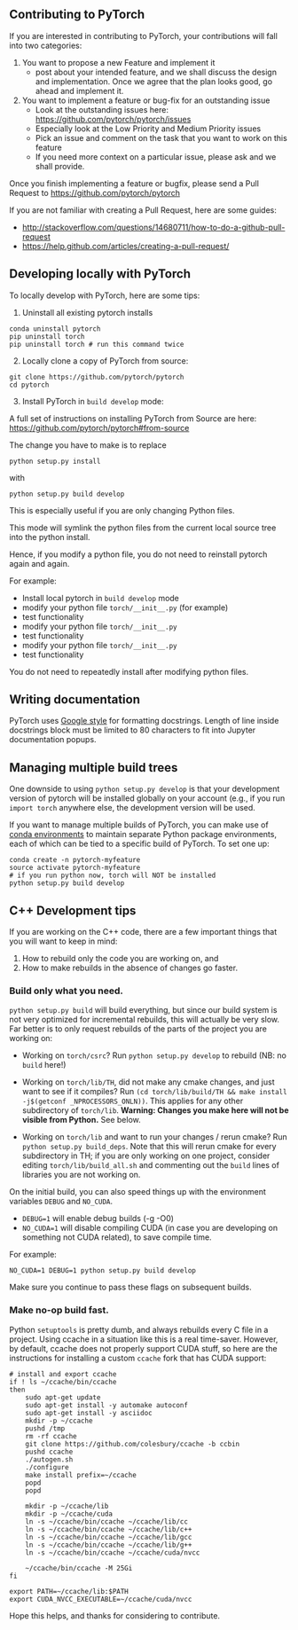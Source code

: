 ## Contributing to PyTorch

If you are interested in contributing to PyTorch, your contributions will fall
into two categories:
1. You want to propose a new Feature and implement it
    - post about your intended feature, and we shall discuss the design and
    implementation. Once we agree that the plan looks good, go ahead and implement it.
2. You want to implement a feature or bug-fix for an outstanding issue
    - Look at the outstanding issues here: https://github.com/pytorch/pytorch/issues
    - Especially look at the Low Priority and Medium Priority issues
    - Pick an issue and comment on the task that you want to work on this feature
    - If you need more context on a particular issue, please ask and we shall provide.

Once you finish implementing a feature or bugfix, please send a Pull Request to
https://github.com/pytorch/pytorch

If you are not familiar with creating a Pull Request, here are some guides:
- http://stackoverflow.com/questions/14680711/how-to-do-a-github-pull-request
- https://help.github.com/articles/creating-a-pull-request/


## Developing locally with PyTorch

To locally develop with PyTorch, here are some tips:

1. Uninstall all existing pytorch installs
```
conda uninstall pytorch
pip uninstall torch
pip uninstall torch # run this command twice
```

2. Locally clone a copy of PyTorch from source:

```
git clone https://github.com/pytorch/pytorch
cd pytorch
```

3. Install PyTorch in `build develop` mode:

A full set of instructions on installing PyTorch from Source are here:
https://github.com/pytorch/pytorch#from-source

The change you have to make is to replace

```
python setup.py install
```

with

```
python setup.py build develop
```

This is especially useful if you are only changing Python files.

This mode will symlink the python files from the current local source tree into the
python install.

Hence, if you modify a python file, you do not need to reinstall pytorch again and again.

For example:
- Install local pytorch in `build develop` mode
- modify your python file `torch/__init__.py` (for example)
- test functionality
- modify your python file `torch/__init__.py`
- test functionality
- modify your python file `torch/__init__.py`
- test functionality

You do not need to repeatedly install after modifying python files.


## Writing documentation

PyTorch uses [Google style](http://sphinxcontrib-napoleon.readthedocs.io/en/latest/example_google.html)
for formatting docstrings. Length of line inside docstrings block must be limited to 80 characters to
fit into Jupyter documentation popups.


## Managing multiple build trees

One downside to using `python setup.py develop` is that your development
version of pytorch will be installed globally on your account (e.g., if
you run `import torch` anywhere else, the development version will be
used.

If you want to manage multiple builds of PyTorch, you can make use of
[conda environments](https://conda.io/docs/using/envs.html) to maintain
separate Python package environments, each of which can be tied to a
specific build of PyTorch.  To set one up:

```
conda create -n pytorch-myfeature
source activate pytorch-myfeature
# if you run python now, torch will NOT be installed
python setup.py build develop
```

## C++ Development tips

If you are working on the C++ code, there are a few important things that you
will want to keep in mind:

1. How to rebuild only the code you are working on, and
2. How to make rebuilds in the absence of changes go faster.

### Build only what you need.

`python setup.py build` will build everything, but since our build system is
not very optimized for incremental rebuilds, this will actually be very slow.
Far better is to only request rebuilds of the parts of the project you are
working on:

- Working on `torch/csrc`?  Run `python setup.py develop` to rebuild
  (NB: no `build` here!)

- Working on `torch/lib/TH`, did not make any cmake changes, and just want to
  see if it compiles?  Run `(cd torch/lib/build/TH && make install -j$(getconf _NPROCESSORS_ONLN))`.  This
  applies for any other subdirectory of `torch/lib`.  **Warning: Changes you
  make here will not be visible from Python.**  See below.

- Working on `torch/lib` and want to run your changes / rerun cmake?  Run
  `python setup.py build_deps`.  Note that this will rerun cmake for
  every subdirectory in TH; if you are only working on one project,
  consider editing `torch/lib/build_all.sh` and commenting out the
  `build` lines of libraries you are not working on.

On the initial build, you can also speed things up with the environment
variables `DEBUG` and `NO_CUDA`.

- `DEBUG=1` will enable debug builds (-g -O0)
- `NO_CUDA=1` will disable compiling CUDA (in case you are developing on something not CUDA related), to save compile time.

For example:
```
NO_CUDA=1 DEBUG=1 python setup.py build develop
```

Make sure you continue to pass these flags on subsequent builds.

### Make no-op build fast.

Python `setuptools` is pretty dumb, and always rebuilds every C file in a
project. Using ccache in a situation like this is a real time-saver. However, by
default, ccache does not properly support CUDA stuff, so here are the
instructions for installing a custom `ccache` fork that has CUDA support:

```
# install and export ccache
if ! ls ~/ccache/bin/ccache
then
    sudo apt-get update
    sudo apt-get install -y automake autoconf
    sudo apt-get install -y asciidoc
    mkdir -p ~/ccache
    pushd /tmp
    rm -rf ccache
    git clone https://github.com/colesbury/ccache -b ccbin
    pushd ccache
    ./autogen.sh
    ./configure
    make install prefix=~/ccache
    popd
    popd

    mkdir -p ~/ccache/lib
    mkdir -p ~/ccache/cuda
    ln -s ~/ccache/bin/ccache ~/ccache/lib/cc
    ln -s ~/ccache/bin/ccache ~/ccache/lib/c++
    ln -s ~/ccache/bin/ccache ~/ccache/lib/gcc
    ln -s ~/ccache/bin/ccache ~/ccache/lib/g++
    ln -s ~/ccache/bin/ccache ~/ccache/cuda/nvcc

    ~/ccache/bin/ccache -M 25Gi
fi

export PATH=~/ccache/lib:$PATH
export CUDA_NVCC_EXECUTABLE=~/ccache/cuda/nvcc
```


Hope this helps, and thanks for considering to contribute.
